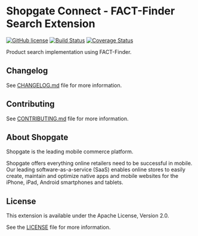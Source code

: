 # Shopgate Connect - FACT-Finder Search Extension

[![GitHub license](http://dmlc.github.io/img/apache2.svg)](LICENSE)
[![Build Status](https://travis-ci.org/shopgate/ext-search-fact-finder.svg?branch=master)](https://travis-ci.org/shopgate/ext-magento-favorites)
[![Coverage Status](https://coveralls.io/repos/github/shopgate/ext-search-fact-finder/badge.svg?branch=master)](https://coveralls.io/github/shopgate/ext-search-fact-finder?branch=master)

Product search implementation using FACT-Finder.

## Changelog

See [CHANGELOG.md](CHANGELOG.md) file for more information.

## Contributing

See [CONTRIBUTING.md](docs/CONTRIBUTING.md) file for more information.

## About Shopgate

Shopgate is the leading mobile commerce platform.

Shopgate offers everything online retailers need to be successful in mobile. Our leading
software-as-a-service (SaaS) enables online stores to easily create, maintain and optimize native
apps and mobile websites for the iPhone, iPad, Android smartphones and tablets.

## License

This extension is available under the Apache License, Version 2.0.

See the [LICENSE](./LICENSE) file for more information.

